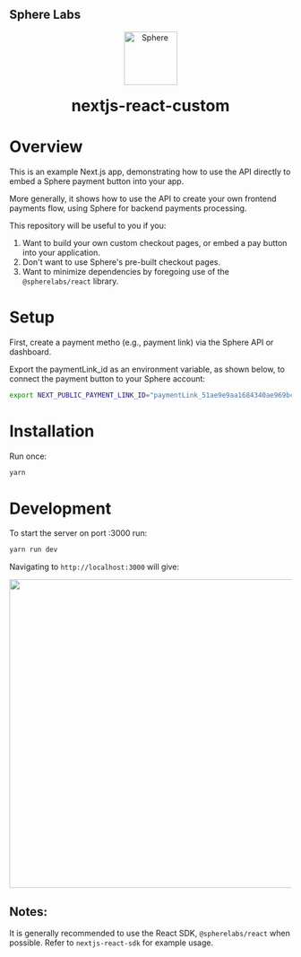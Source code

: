 ## Sphere Labs

<div align="center">
    <a>
        <img alt="Sphere" src="https://avatars.githubusercontent.com/u/109333730?s=200&v=4" width="95"/>
    </a>
  <h1 style="margin-top:20px;">nextjs-react-custom</h1>
</div>

# Overview

This is an example Next.js app, demonstrating how to use the API directly to embed a Sphere payment button into your app.

More generally, it shows how to use the API to create your own frontend payments flow, using Sphere for backend payments processing.

This repository will be useful to you if you:

1. Want to build your own custom checkout pages, or embed a pay button into your application.
1. Don't want to use Sphere's pre-built checkout pages.
1. Want to minimize dependencies by foregoing use of the `@spherelabs/react` library.

# Setup

First, create a payment metho (e.g., payment link) via the Sphere API or dashboard. 

Export the paymentLink_id as an environment variable, as shown below, to connect the payment button to your Sphere account:

```bash
export NEXT_PUBLIC_PAYMENT_LINK_ID="paymentLink_51ae9e9aa1684340ae969bc1b23f540d"
```

# Installation

Run once:

```bash
yarn
```

# Development

To start the server on port :3000 run:

```bash
yarn run dev
```

Navigating to `http://localhost:3000` will give:

<div align="center">
<img src="../../../assets/nestjs-react.png" width="800" height="550"/>
</div>

## Notes:

It is generally recommended to use the React SDK, `@spherelabs/react` when possible. Refer to `nextjs-react-sdk` for example usage.

